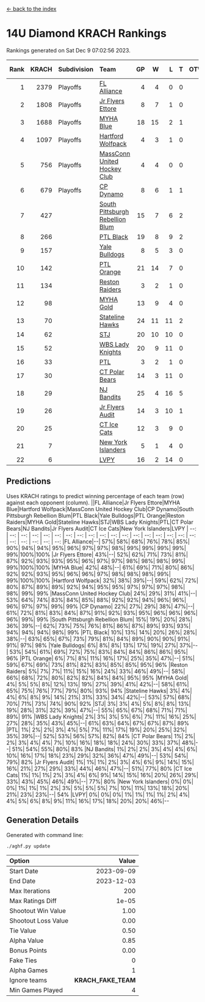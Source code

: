 [<- back to the index](readme.md)
# 14U Diamond KRACH Rankings
Rankings generated on Sat Dec  9 07:02:56 2023.

Rank|KRACH|Subdivision|Team|GP|W|L|T|OTW|OTL|SoS|Exp Wins|Win Diff
---:|---:|:---|:---|---:|---:|---:|---:|---:|---:|---:|---:|---:
1|2379|Playoffs|[FL Alliance](https://gamesheetstats.com/seasons/3663/teams/156905/schedule)|4|4|0|0|0|0|77|4.8|-0.0
2|1808|Playoffs|[Jr Flyers Ettore](https://gamesheetstats.com/seasons/3663/teams/140817/schedule)|8|7|1|0|0|1|343|7.9|0.0
3|1688|Playoffs|[MYHA Blue](https://gamesheetstats.com/seasons/3663/teams/140816/schedule)|18|15|2|1|2|0|342|16.4|0.0
4|1097|Playoffs|[Hartford Wolfpack](https://gamesheetstats.com/seasons/3663/teams/140814/schedule)|4|3|1|0|0|1|492|3.9|0.0
5|756|Playoffs|[MassConn United Hockey Club](https://gamesheetstats.com/seasons/3663/teams/140810/schedule)|4|4|0|0|0|0|23|4.9|0.0
6|679|Playoffs|[CP Dynamo](https://gamesheetstats.com/seasons/3663/teams/140823/schedule)|8|6|1|1|0|0|286|7.4|0.0
7|427||[South Pittsburgh Rebellion Blum](https://gamesheetstats.com/seasons/3663/teams/140812/schedule)|15|7|6|2|0|0|715|8.9|0.0
8|266||[PTL Black](https://gamesheetstats.com/seasons/3663/teams/140815/schedule)|19|8|9|2|0|0|797|9.8|-0.0
9|157||[Yale Bulldogs](https://gamesheetstats.com/seasons/3663/teams/156906/schedule)|8|5|3|0|1|0|125|5.9|0.0
10|142||[PTL Orange](https://gamesheetstats.com/seasons/3663/teams/140821/schedule)|21|14|7|0|1|1|149|14.9|0.0
11|134||[Reston Raiders](https://gamesheetstats.com/seasons/3663/teams/140829/schedule)|3|2|1|0|0|0|124|2.9|0.0
12|98||[MYHA Gold](https://gamesheetstats.com/seasons/3663/teams/140824/schedule)|13|9|4|0|0|1|55|9.9|0.0
13|70||[Stateline Hawks](https://gamesheetstats.com/seasons/3663/teams/140813/schedule)|24|11|11|2|1|1|261|12.9|0.0
14|62||[STJ](https://gamesheetstats.com/seasons/3663/teams/140822/schedule)|20|10|10|0|1|0|161|10.9|0.0
15|52||[WBS Lady Knights](https://gamesheetstats.com/seasons/3663/teams/140825/schedule)|20|9|11|0|0|0|303|9.9|0.0
16|33||[PTL](https://gamesheetstats.com/seasons/3663/teams/140827/schedule)|3|2|1|0|0|0|18|2.9|0.0
17|30||[CT Polar Bears](https://gamesheetstats.com/seasons/3663/teams/140818/schedule)|14|3|11|0|0|0|485|3.9|0.0
18|29||[NJ Bandits](https://gamesheetstats.com/seasons/3663/teams/140811/schedule)|25|4|16|5|0|0|444|7.4|0.0
19|26||[Jr Flyers Audit](https://gamesheetstats.com/seasons/3663/teams/140819/schedule)|14|3|10|1|0|0|155|4.4|0.0
20|25||[CT Ice Cats](https://gamesheetstats.com/seasons/3663/teams/140826/schedule)|12|3|9|0|0|1|302|3.9|0.0
21|7||[New York Islanders](https://gamesheetstats.com/seasons/3663/teams/140832/schedule)|5|1|4|0|0|0|37|1.9|0.0
22|6||[LVPY](https://gamesheetstats.com/seasons/3663/teams/140820/schedule)|16|2|14|0|0|0|59|2.9|0.0

## Predictions
Uses KRACH ratings to predict winning percentage of each team (row) against each opponent (column).
||FL Alliance|Jr Flyers Ettore|MYHA Blue|Hartford Wolfpack|MassConn United Hockey Club|CP Dynamo|South Pittsburgh Rebellion Blum|PTL Black|Yale Bulldogs|PTL Orange|Reston Raiders|MYHA Gold|Stateline Hawks|STJ|WBS Lady Knights|PTL|CT Polar Bears|NJ Bandits|Jr Flyers Audit|CT Ice Cats|New York Islanders|LVPY
| --: | --: | --: | --: | --: | --: | --: | --: | --: | --: | --: | --: | --: | --: | --: | --: | --: | --: | --: | --: | --: | --: | --: 
|FL Alliance|--| 57%| 58%| 68%| 76%| 78%| 85%| 90%| 94%| 94%| 95%| 96%| 97%| 97%| 98%| 99%| 99%| 99%| 99%| 99%|100%|100%
|Jr Flyers Ettore| 43%|--| 52%| 62%| 71%| 73%| 81%| 87%| 92%| 93%| 93%| 95%| 96%| 97%| 97%| 98%| 98%| 98%| 99%| 99%|100%|100%
|MYHA Blue| 42%| 48%|--| 61%| 69%| 71%| 80%| 86%| 92%| 92%| 93%| 95%| 96%| 96%| 97%| 98%| 98%| 98%| 99%| 99%|100%|100%
|Hartford Wolfpack| 32%| 38%| 39%|--| 59%| 62%| 72%| 80%| 87%| 89%| 89%| 92%| 94%| 95%| 95%| 97%| 97%| 97%| 98%| 98%| 99%| 99%
|MassConn United Hockey Club| 24%| 29%| 31%| 41%|--| 53%| 64%| 74%| 83%| 84%| 85%| 88%| 92%| 92%| 94%| 96%| 96%| 96%| 97%| 97%| 99%| 99%
|CP Dynamo| 22%| 27%| 29%| 38%| 47%|--| 61%| 72%| 81%| 83%| 84%| 87%| 91%| 92%| 93%| 95%| 96%| 96%| 96%| 96%| 99%| 99%
|South Pittsburgh Rebellion Blum| 15%| 19%| 20%| 28%| 36%| 39%|--| 62%| 73%| 75%| 76%| 81%| 86%| 87%| 89%| 93%| 93%| 94%| 94%| 94%| 98%| 99%
|PTL Black| 10%| 13%| 14%| 20%| 26%| 28%| 38%|--| 63%| 65%| 67%| 73%| 79%| 81%| 84%| 89%| 90%| 90%| 91%| 91%| 97%| 98%
|Yale Bulldogs|  6%|  8%|  8%| 13%| 17%| 19%| 27%| 37%|--| 53%| 54%| 61%| 69%| 72%| 75%| 83%| 84%| 84%| 86%| 86%| 95%| 96%
|PTL Orange|  6%|  7%|  8%| 11%| 16%| 17%| 25%| 35%| 47%|--| 51%| 59%| 67%| 69%| 73%| 81%| 82%| 83%| 85%| 85%| 95%| 96%
|Reston Raiders|  5%|  7%|  7%| 11%| 15%| 16%| 24%| 33%| 46%| 49%|--| 58%| 66%| 68%| 72%| 80%| 82%| 82%| 84%| 84%| 95%| 95%
|MYHA Gold|  4%|  5%|  5%|  8%| 12%| 13%| 19%| 27%| 39%| 41%| 42%|--| 58%| 61%| 65%| 75%| 76%| 77%| 79%| 80%| 93%| 94%
|Stateline Hawks|  3%|  4%|  4%|  6%|  8%|  9%| 14%| 21%| 31%| 33%| 34%| 42%|--| 53%| 57%| 68%| 70%| 71%| 73%| 74%| 90%| 92%
|STJ|  3%|  3%|  4%|  5%|  8%|  8%| 13%| 19%| 28%| 31%| 32%| 39%| 47%|--| 55%| 65%| 67%| 68%| 71%| 71%| 89%| 91%
|WBS Lady Knights|  2%|  3%|  3%|  5%|  6%|  7%| 11%| 16%| 25%| 27%| 28%| 35%| 43%| 45%|--| 61%| 63%| 64%| 67%| 67%| 87%| 89%
|PTL|  1%|  2%|  2%|  3%|  4%|  5%|  7%| 11%| 17%| 19%| 20%| 25%| 32%| 35%| 39%|--| 52%| 53%| 56%| 57%| 82%| 84%
|CT Polar Bears|  1%|  2%|  2%|  3%|  4%|  4%|  7%| 10%| 16%| 18%| 18%| 24%| 30%| 33%| 37%| 48%|--| 51%| 54%| 55%| 80%| 83%
|NJ Bandits|  1%|  2%|  2%|  3%|  4%|  4%|  6%| 10%| 16%| 17%| 18%| 23%| 29%| 32%| 36%| 47%| 49%|--| 53%| 54%| 79%| 82%
|Jr Flyers Audit|  1%|  1%|  1%|  2%|  3%|  4%|  6%|  9%| 14%| 15%| 16%| 21%| 27%| 29%| 33%| 44%| 46%| 47%|--| 51%| 77%| 80%
|CT Ice Cats|  1%|  1%|  1%|  2%|  3%|  4%|  6%|  9%| 14%| 15%| 16%| 20%| 26%| 29%| 33%| 43%| 45%| 46%| 49%|--| 77%| 80%
|New York Islanders|  0%|  0%|  0%|  1%|  1%|  1%|  2%|  3%|  5%|  5%|  5%|  7%| 10%| 11%| 13%| 18%| 20%| 21%| 23%| 23%|--| 54%
|LVPY|  0%|  0%|  0%|  1%|  1%|  1%|  1%|  2%|  4%|  4%|  5%|  6%|  8%|  9%| 11%| 16%| 17%| 18%| 20%| 20%| 46%|--

## Generation Details

Generated with command line:
```
./aghf.py update
```

| Option | Value |
| :----- | ----: |
| Start Date | 2023-09-09 |
| End Date | 2023-12-03 |
| Max Iterations | 200 |
| Max Ratings Diff | 1e-05 |
| Shootout Win Value | 1.00 |
| Shootout Loss Value | 0.00 |
| Tie Value | 0.50 |
| Alpha Value | 0.85 |
| Bonus Points | 0.00 |
| Fake Ties | 0 |
| Alpha Games | 1 |
| Ignore teams | __KRACH_FAKE_TEAM__ |
| Min Games Played | 4 |

